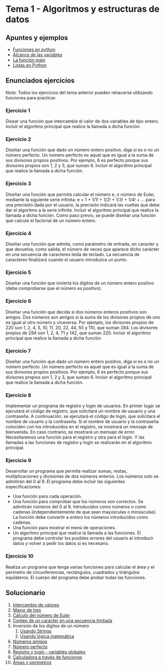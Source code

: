 # Tema 1 - Algoritmos y estructuras de datos

## Apuntes y ejemplos

- [Funciones en python](funciones.py)
- [Alcance de las variables](alcance_variables.py)
- [La función main](funcion_main.py)
- [Listas en Python](listas.py)

## Enunciados ejercicios

*Nota*: Todos los ejercicios del tema anterior pueden rehacerse utilizando funciones para practicar.

### Ejercicio 1

Disear una función que intercambie el valor de dos variables de tipo entero. 
Incluir el algoritmo principal que realice la llamada a dicha función.

### Ejercicio 2

Diseñar una función que dado un número entero positivo, diga si es o no un número perfecto.
Un número perfecto es aquel que es igual a la suma de sus divisores propios positivos.
Por ejemplo, 6 es perfecto porque sus divisores propios son 1, 2 y 3, que suman 6.
Incluir el algoritmo principal que realice la llamada a dicha función.

### Ejercicio 3

Diseñar una función que permita calcular el número e, o número de Euler, mediante la siguiente serie infinita:
e = 1 + 1/1! + 1/2! + 1/3! + 1/4! + ...
para una precisión dada por el usuario, la precisión indicará las vueltas que debe dar el algoritmo a la 
serie infinita. Incluir el algoritmo principal que realice la llamada a dicha función.
Como paso previo, se puede diseñar una función que calcule el factorial de un número entero.

### Ejercicio 4

Diseñar una función que admita, como parámetro de entrada, un caracter y que devuelva, como salida, 
el número de veces que aparece dicho carácter en una secuencia de caracteres leída de teclado.
La secuencia de caracteres finalizará cuando el usuario introduzca un punto.

### Ejercicio 5

Diseñar una función que invierta los dígitos de un número entero positivo (debe comprobarse que el número es positivo).

### Ejercicio 6

Diseñar una función que decida si dos números enteros positivos son amigos.
Dos números son amigos si la suma de los divisores propios de uno es igual al otro número y viceversa.
Por ejemplo, los divisores propios de 220 son 1, 2, 4, 5, 10, 11, 20, 22, 44, 55 y 110, que suman 284.
Los divisores propios de 284 son 1, 2, 4, 71 y 142, que suman 220.
Incluir el algoritmo principal que realice la llamada a dicha función.

### Ejercicio 7

Diseñar una función que dado un número entero positivo, diga si es o no un número perfecto.
Un número perfecto es aquel que es igual a la suma de sus divisores propios positivos.
Por ejemplo, 6 es perfecto porque sus divisores propios son 1, 2 y 3, que suman 6.
Incluir el algoritmo principal que realice la llamada a dicha función.

### Ejercicio 8

Implementar un programa de registro y login de usuarios. En primer lugar se ejecutará el código de registro,
que solicitará un nombre de usuario y una contraseña. A continuación, se ejecutará el código de login, que solicitará
el nombre de usuario y la contraseña. Si el nombre de usuario y la contraseña coinciden con los introducidos en el
registro, se mostrará un mensaje de bienvenida. En caso contrario, se mostrará un mensaje de error.
Necesitaremos una función para el registro y otra para el login.
Y las llamadas a las funciones de registro y login se realizarán en el algoritmo principal.

### Ejercicio 9

Desarrollar un programa que permita realizar sumas, restas, multiplicaciones y divisiones de dos números enteros.
Los números solo se admitirán del 0 al 9.
El programa debe incluir las siguientes especificaciones:
- Una función para cada operación.
- Una función para comprobar que los números son correctos. Se admitirán números del 0 al 9. 
Introducidos como números o como cadenas (independientemente de que sean mayúsculas o minúsculas).
La función debe convertir a entero los números introducidos como cadenas.
- Una función para mostrar el menú de operaciones.
- Un algoritmo principal que realice la llamada a las funciones.
El programa debe controlar los posibles errores del usuario al introducir datos y volver a pedir los datos si es necesario.

### Ejercicio 10

Realiza un programa que tenga varias funciones para calcular el área y el perímetro de circunferencias, rectángulos, 
cuadrados y triángulos equiláteros.
El cuerpo del programa debe probar todas las funciones.

## Solucionario

1. [Intercambio de valores](ej1.py)
2. [Mayor de tres](ej2.py)
3. [Cálculo del número de Euler](ej3.py)
4. [Conteo de un caracter en una secuencia limitada](ej4.py)
5. Inversión de los dígitos de un número
   1. [Usando Strings](ej5.py)
   2. [Usando lógica matemática](ej5b.py)
6. [Números amigos](ej6.py)
7. [Número perfecto](ej7.py)
8. [Registro y login - variables globales](ej8.py)
9. [Calculadora a través de funciones](ej9.py)
10. [Áreas y perímetros](ej10.py)